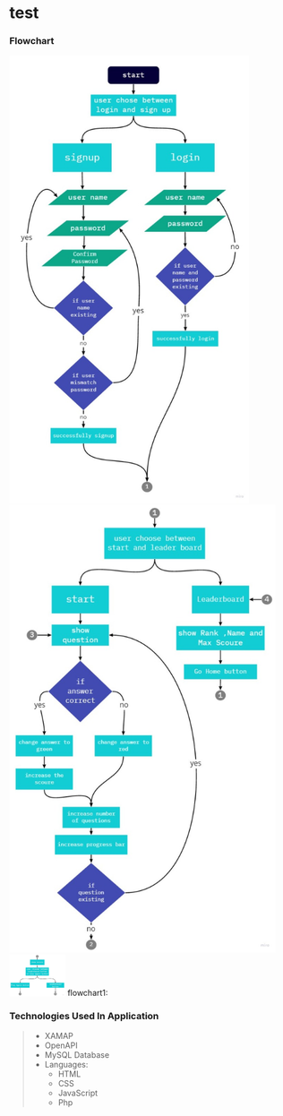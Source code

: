 # test
### Flowchart
<img src="Flowchart1.jpg" height="800">
<img src="Flowchart2.jpg" height="800">
<img src="Flowchart3.jpg" width="100">
flowchart1:


### Technologies Used In Application
>- XAMAP
>- OpenAPI
>- MySQL Database 
>- Languages: 
>   - HTML
>   - CSS
>   - JavaScript 
>   - Php
